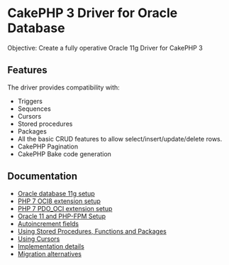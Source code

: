 # CakePHP 3 Driver for Oracle Database

Objective: Create a fully operative Oracle 11g Driver for CakePHP 3

## Features
The driver provides compatibility with:

- Triggers
- Sequences
- Cursors
- Stored procedures
- Packages
- All the basic CRUD features to allow select/insert/update/delete rows.
- CakePHP Pagination
- CakePHP Bake code generation

## Documentation
- [Oracle database 11g setup](OracleDatabase11gSetup.md)
- [PHP 7 OCI8 extension setup](Php7Oci8ExtensionSetup.md)
- [PHP 7 PDO_OCI extension setup](Php7PdoOciExtensionSetup.md)
- [Oracle 11 and PHP-FPM Setup](Oracle11PhpFpmSetup.md)
- [Autoincrement fields](AutoincrementFields.md)
- [Using Stored Procedures, Functions and Packages](Methods.md)
- [Using Cursors](Cursors.md)
- [Implementation details](ImplementationDetails.md)
- [Migration alternatives](MigrationAlternatives.md)
